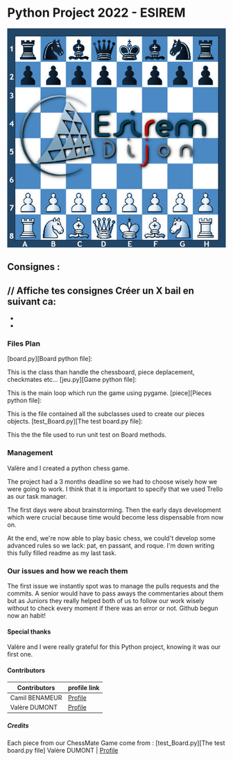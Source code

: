 # Python Project 2022 - ESIREM
![Banner](images/Banner.jpg)

## Consignes :
// Affiche tes consignes
Créer un X bail en suivant ca:
 -
 -
 -

### Files Plan
[board.py][Board python file]:

This is the class than handle the chessboard, piece deplacement, checkmates etc...
[jeu.py][Game python file]:

This is the main loop which run the game using pygame.
[piece][Pieces python file]:

This is the file contained all the subclasses used to create our pieces objects.
[test_Board.py][The test board.py file]:

This the the file used to run unit test on Board methods.

### Management

Valère and I created a python chess game.

The project had a 3 months deadline so we had to choose wisely how we were going to work.
I think that it is important to specify that we used Trello as our task manager.

The first days were about brainstorming. 
Then the early days development which were crucial because time would become less dispensable from now on.

At the end, we're now able to play basic chess, we could't develop some advanced rules so we lack: pat, en passant, and roque.
I'm down writing this fully filled readme as my last task. 



### Our issues and how we reach them

The first issue we instantly spot was to manage the pulls requests and the commits.
A senior would have to pass aways the commentaries about them but as Juniors they really helped both of us to follow our work wisely without to check every moment if there was an error or not. Github begun now an habit!


#### Special thanks
Valère and I were really grateful for this Python project, knowing it was our first one.


#### Contributors

| Contributors | profile link |
| ------ | ------ |
| Camil BENAMEUR | [Profile](https://github.com/camilbenameur)  |
| Valère DUMONT | [Profile](https://github.com/Valeredeterre)  |


##### Credits

Each piece from our ChessMate Game come from : [test_Board.py][The test board.py file] Valère DUMONT | [Profile](https://github.com/Valeredeterre)
